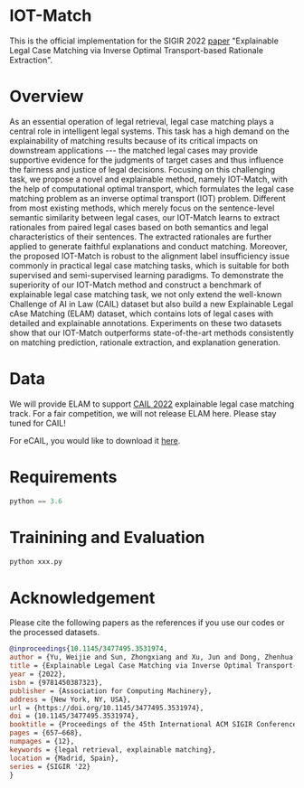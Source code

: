 # IOT-Match

This is the official implementation for the SIGIR 2022 [paper](https://dl.acm.org/doi/pdf/10.1145/3477495.3531974)
 "Explainable Legal Case Matching via Inverse Optimal Transport-based Rationale Extraction".


# Overview
As an essential operation of legal retrieval, legal case matching plays a central role in intelligent legal systems. This task has a high demand on the explainability of matching results because of its critical impacts on downstream applications --- the matched legal cases may provide supportive evidence for the judgments of target cases and thus influence the fairness and justice of legal decisions. Focusing on this challenging task, we propose a novel and explainable method, namely IOT-Match, with the help of computational optimal transport, which formulates the legal case matching problem as an inverse optimal transport (IOT) problem. Different from most existing methods, which merely focus on the sentence-level semantic similarity between legal cases, our IOT-Match learns to extract rationales from paired legal cases based on both semantics and legal characteristics of their sentences. The extracted rationales are further applied to generate faithful explanations and conduct matching. Moreover, the proposed IOT-Match is robust to the alignment label insufficiency issue commonly in practical legal case matching tasks, which is suitable for both supervised and semi-supervised learning paradigms. To demonstrate the superiority of our IOT-Match method and construct a benchmark of explainable legal case matching task, we not only extend the well-known Challenge of AI in Law (CAIL) dataset but also build a new Explainable Legal cAse Matching (ELAM) dataset, which contains lots of legal cases with detailed and explainable annotations. Experiments on these two datasets show that our IOT-Match outperforms state-of-the-art methods consistently on matching prediction, rationale extraction, and explanation generation.

# Data
We will provide ELAM to support [CAIL 2022](http://cail.cipsc.org.cn/) explainable legal case matching track. For a fair competition, we will not release ELAM here. Please stay tuned for CAIL!

For eCAIL, you would like to download it [here](https://drive.google.com/file/d/1ixjnkpGvM8RL7arxFDrCMiVWzJtifQYv/view?usp=sharing).

# Requirements
```python
python == 3.6
```

# Trainining and Evaluation
```python
python xxx.py
```


# Acknowledgement
Please cite the following papers as the references if you use our codes or the processed datasets.

```bib
@inproceedings{10.1145/3477495.3531974,
author = {Yu, Weijie and Sun, Zhongxiang and Xu, Jun and Dong, Zhenhua and Chen, Xu and Xu, Hongteng and Wen, Ji-Rong},
title = {Explainable Legal Case Matching via Inverse Optimal Transport-Based Rationale Extraction},
year = {2022},
isbn = {9781450387323},
publisher = {Association for Computing Machinery},
address = {New York, NY, USA},
url = {https://doi.org/10.1145/3477495.3531974},
doi = {10.1145/3477495.3531974},
booktitle = {Proceedings of the 45th International ACM SIGIR Conference on Research and Development in Information Retrieval},
pages = {657–668},
numpages = {12},
keywords = {legal retrieval, explainable matching},
location = {Madrid, Spain},
series = {SIGIR '22}
}
```
